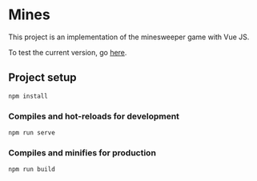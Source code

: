 # Mines
This project is an implementation of the minesweeper game with Vue JS.

To test the current version, go <a href="https://felixfonteneau.github.io/mines/"> here</a>.

## Project setup
```
npm install
```

### Compiles and hot-reloads for development
```
npm run serve
```

### Compiles and minifies for production
```
npm run build
```
